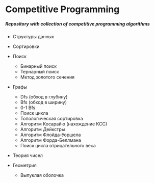 # Competitive Programming

##### Repository with collection of competitive programming algorithms

- Структуры данных

- Сортировки 

- Поиск
  - Бинарный поиск
  - Тернарный поиск
  - Метод золотого сечения

- Графы
  - Dfs (обход в глубину)
  - Bfs (обход в ширину)
  - 0-1 Bfs
  - Поиск цикла
  - Топологическая сортировка
  - Алгоритм Косарайю (нахождение КСС)
  - Алгоритм Дейкстры
  - Алгоритм Флойда-Уоршела
  - Алгоритм Форда-Беллмана
  - Поиск цикла отрицательного веса

- Теория чисел

- Геометрия
  - Выпуклая оболочка

